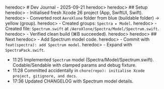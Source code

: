 heredoc> # Dev Journal - 2025-09-21
heredoc>
heredoc> ## Setup
heredoc> - Initialised fresh Xcode 26 project (App, SwiftUI, Swift).
heredoc> - Converted root `AeroXlone` folder from blue (buildable folder) → yellow (group).
heredoc> - Created groups: `Spectra ▸ Model`.
heredoc> - Created file: `Spectrum.swift` at `/AeroXlone/Spectra/Model/Spectrum.swift`.
heredoc> - Verified clean build (⌘B succeeded).
heredoc>
heredoc> ## Next
heredoc> - Add Spectrum model code.
heredoc> - Commit with `feat(spectra): add Spectrum model`.
heredoc> - Expand with `SpectraPack.swift`.
- 11:25 Implemented `Spectrum` model (Spectra/Model/Spectrum.swift). Codable/Sendable with clamped params and debug fixture.
- 11:28 Committed accidentally in `chore(repo): initialise Xcode project, gitignore, and docs`.
- 17:36 Updated CHANGELOG with Spectrum model details.
